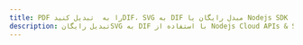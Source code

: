 ---title: PDF را به  تبدیل کنیدDIF، SVG به DIF مبدل رایگان یا Nodejs SDKdescription: تبدیل رایگانSVG به DIF با استفاده از Nodejs Cloud APIs & SDK همچنین اسناد PDF را در Cloud ایجاد، ویرایش و رندر کنید.---